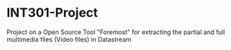 # INT301-Project
Project on a Open Source Tool "Foremost" for extracting the partial and full multimedia files (Video files) in Datastream
